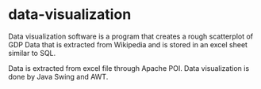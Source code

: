 # data-visualization

Data visualization software is a program that creates a rough scatterplot 
of GDP Data that is extracted from Wikipedia and is stored in an excel sheet similar to SQL.

Data is extracted from excel file through Apache POI.
Data visualization is done by Java Swing and AWT.
